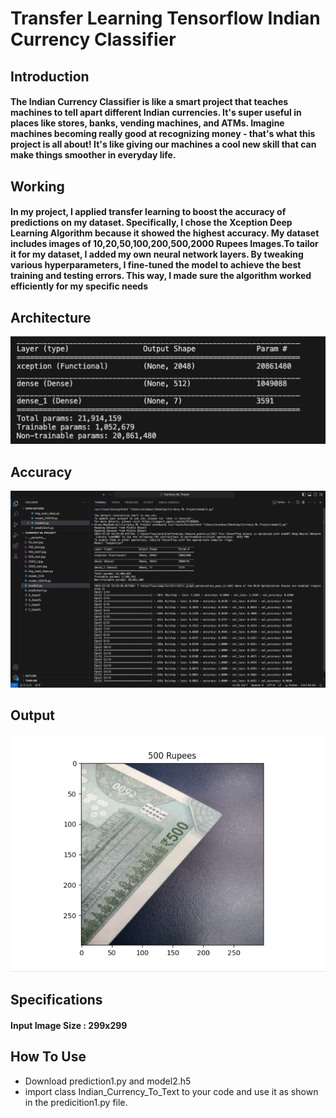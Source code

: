 # Transfer Learning Tensorflow Indian Currency Classifier

## Introduction 

#### The Indian Currency Classifier is like a smart project that teaches machines to tell apart different Indian currencies. It's super useful in places like stores, banks, vending machines, and ATMs. Imagine machines becoming really good at recognizing money - that's what this project is all about! It's like giving our machines a cool new skill that can make things smoother in everyday life.

## Working

#### In my project, I applied transfer learning to boost the accuracy of predictions on my dataset. Specifically, I chose the Xception Deep Learning Algorithm because it showed the highest accuracy. My dataset includes images of 10,20,50,100,200,500,2000 Rupees Images.To tailor it for my dataset, I added my own neural network layers. By tweaking various hyperparameters, I fine-tuned the model to achieve the best training and testing errors. This way, I made sure the algorithm worked efficiently for my specific needs

## Architecture 
![Alt text](structure.png)

## Accuracy
![Alt text](accuracy.png)

## Output
![Alt text](<Output Images/Output_Pic1.png>)

## Specifications
#### Input Image Size : 299x299

## How To Use
- Download prediction1.py and model2.h5
- import class Indian_Currency_To_Text to your code and use it as shown in the predicition1.py file.

